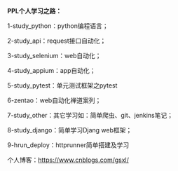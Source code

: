 **PPL个人学习之路：**

1-study_python：python编程语言；

2-study_api：request接口自动化；

3-study_selenium：web自动化；

4-study_appium：app自动化；

5-study_pytest：单元测试框架之pytest

6-zentao：web自动化禅道案列；

7-study_other：其它学习如：简单爬虫、git、jenkins笔记；

8-study_django：简单学习Djang web框架；

9-hrun_deploy：httprunner简单搭建及学习

个人博客：https://www.cnblogs.com/gsxl/